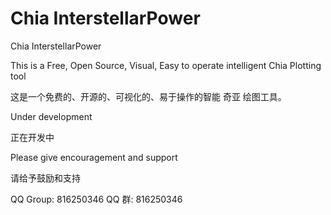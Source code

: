 # Chia InterstellarPower
Chia InterstellarPower 

This is a Free, Open Source, Visual, Easy to operate intelligent Chia Plotting tool

这是一个免费的、开源的、可视化的、易于操作的智能 奇亚 绘图工具。

Under development

正在开发中

Please give encouragement and support

请给予鼓励和支持

QQ Group: 816250346
QQ 群: 816250346
